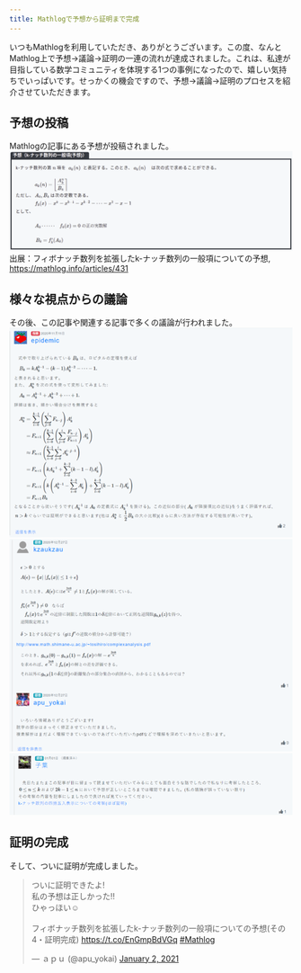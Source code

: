 ```yaml
---
title: Mathlogで予想から証明まで完成
---
```



いつもMathlogを利用していただき、ありがとうございます。この度、なんとMathlog上で予想→議論→証明の一連の流れが達成されました。これは、私達が目指している数学コミュニティを体現する1つの事例になったので、嬉しい気持ちでいっぱいです。せっかくの機会ですので、予想→議論→証明のプロセスを紹介させていただきます。

<!--truncate-->

## 予想の投稿
Mathlogの記事にある予想が投稿されました。
![Mathlogで投稿された予想](/img/blog/2021-01-02-1.png)
出展：フィボナッチ数列を拡張したk-ナッチ数列の一般項についての予想, https://mathlog.info/articles/431

## 様々な視点からの議論
その後、この記事や関連する記事で多くの議論が行われました。
![議論１](/img/blog/2021-01-02-2.png)
![議論２](/img/blog/2021-01-02-3.png)
![議論３](/img/blog/2021-01-02-4.png)

## 証明の完成
そして、ついに証明が完成しました。
<blockquote class="twitter-tweet"><p lang="ja" dir="ltr">ついに証明できたよ!<br>私の予想は正しかった!!<br>ひゃっほい☺️<br><br>フィボナッチ数列を拡張したk-ナッチ数列の一般項についての予想(その4・証明完成) <a href="https://t.co/EnGmpBdVGq">https://t.co/EnGmpBdVGq</a> <a href="https://twitter.com/hashtag/Mathlog?src=hash&amp;ref_src=twsrc%5Etfw">#Mathlog</a></p>&mdash; ａｐｕ (@apu_yokai) <a href="https://twitter.com/apu_yokai/status/1345199763445010434?ref_src=twsrc%5Etfw">January 2, 2021</a></blockquote> <script async src="https://platform.twitter.com/widgets.js" charset="utf-8"></script>